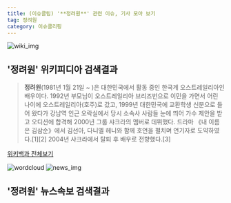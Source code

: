 ```yaml
---
title: (이슈클립) '**정려원**' 관련 이슈, 기사 모아 보기
tag: 정려원
category: 이슈클리핑
---
```

![wiki_img](https://user-images.githubusercontent.com/42597476/44503234-41136a80-a6d0-11e8-9071-6fc6418eafe4.png)
## **'**정려원**'** 위키피디아 검색결과
>**정려원**(1981년 1월 21일 ~ )은 대한민국에서 활동 중인 한국계 오스트레일리아인 배우이다. 1992년 부모님이 오스트레일리아 브리즈번으로 이민을 가면서 어린 나이에 오스트레일리아(호주)로 갔고, 1999년 대한민국에 교환학생 신분으로 들어 왔다가 강남역 인근 오락실에서 당시 소속사 사람들 눈에 띄어 가수 제안을 받고 오디션에 합격해 2000년 그룹 샤크라의 멤버로 데뷔했다. 드라마 《내 이름은 김삼순》에서 김선아, 다니엘 헤니와 함께 호연을 펼치며 연기자로 도약하였다.[1][2] 2004년 샤크라에서 탈퇴 후 배우로 전향했다.[3]

<a href="https://ko.wikipedia.org/wiki/정려원" target="_blank">위키백과 전체보기</a>

![wordcloud](https://s3.ap-northeast-2.amazonaws.com/lyrics101-wordcloud/2018-09-24-1537786040.png)
![news_img](https://user-images.githubusercontent.com/42597476/44507050-1206f400-a6e4-11e8-8d98-7ffbfebb353f.png)
## **'**정려원**'** 뉴스속보 검색결과

